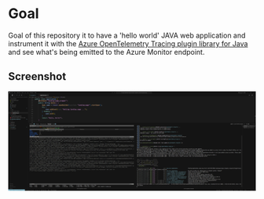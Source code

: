# Goal

Goal of this repository it to have a 'hello world' JAVA web application and instrument it with the [Azure OpenTelemetry Tracing plugin library for Java](https://github.com/Azure/azure-sdk-for-java/tree/azure-core-tracing-opentelemetry_1.0.0-beta.58/sdk/core/azure-core-tracing-opentelemetry) and see what's being emitted to the Azure Monitor endpoint.

## Screenshot

![Application Screenshot](assets/screen.png)

